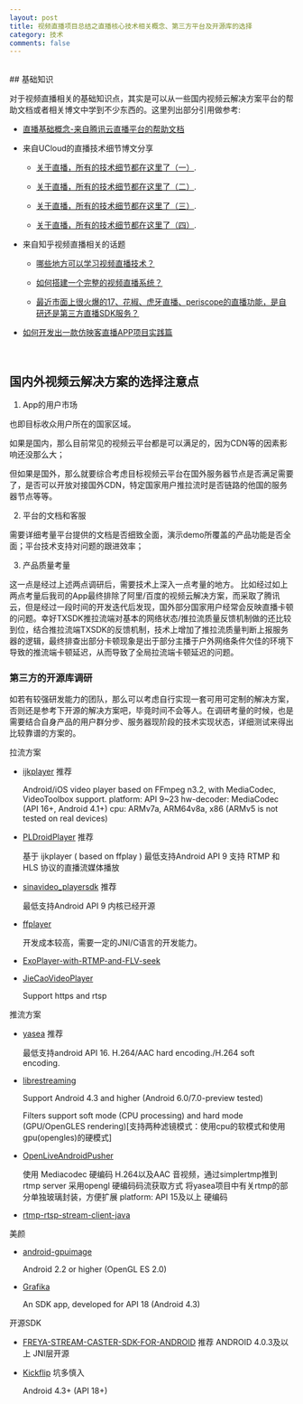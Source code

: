 ```yaml
---
layout: post
title: 视频直播项目总结之直播核心技术相关概念、第三方平台及开源库的选择
category: 技术
comments: false
---
```


<br/>
## 基础知识

对于视频直播相关的基础知识点，其实是可以从一些国内视频云解决方案平台的帮助文档或者相关博文中学到不少东西的。这里列出部分引用做参考:

- [直播基础概念-来自腾讯云直播平台的帮助文档](https://www.qcloud.com/document/product/454/7937)

- 来自UCloud的直播技术细节博文分享

   * [关于直播，所有的技术细节都在这里了（一）](http://blog.ucloud.cn/archives/694).

   * [关于直播，所有的技术细节都在这里了（二）](http://blog.ucloud.cn/archives/699).

   * [关于直播，所有的技术细节都在这里了（三）](http://blog.ucloud.cn/archives/760).

   * [关于直播，所有的技术细节都在这里了（四）](http://blog.ucloud.cn/archives/796).

- 来自知乎视频直播相关的话题

   * [哪些地方可以学习视频直播技术？](https://www.zhihu.com/question/23651189) 

   * [如何搭建一个完整的视频直播系统？](https://www.zhihu.com/question/42162310) 

   * [最近市面上很火爆的17、花椒、虎牙直播、periscope的直播功能，是自研还是第三方直播SDK服务？](https://www.zhihu.com/question/36076688/answer/101142263) 

- [如何开发出一款仿映客直播APP项目实践篇](http://www.jianshu.com/p/b2674fc2ac35#)
<br/>

## 国内外视频云解决方案的选择注意点

1. App的用户市场

  也即目标收众用户所在的国家区域。

  如果是国内，那么目前常见的视频云平台都是可以满足的，因为CDN等的因素影响还没那么大；

  但如果是国外，那么就要综合考虑目标视频云平台在国外服务器节点是否满足需要了，是否可以开放对接国外CDN，特定国家用户推拉流时是否链路的他国的服务器节点等等。

2. 平台的文档和客服

  需要详细考量平台提供的文档是否细致全面，演示demo所覆盖的产品功能是否全面；平台技术支持对问题的跟进效率；

3. 产品质量考量

  这一点是经过上述两点调研后，需要技术上深入一点考量的地方。
  比如经过如上两点考量后我司的App最终排除了阿里/百度的视频云解决方案，而采取了腾讯云，但是经过一段时间的开发迭代后发现，国外部分国家用户经常会反映直播卡顿的问题。幸好TXSDK推拉流端对基本的网络状态/推拉流质量反馈机制做的还比较到位，结合推拉流端TXSDK的反馈机制，技术上增加了推拉流质量判断上报服务器的逻辑，最终排查出部分卡顿现象是出于部分主播于户外网络条件欠佳的环境下导致的推流端卡顿延迟，从而导致了全局拉流端卡顿延迟的问题。

### 第三方的开源库调研

如若有较强研发能力的团队，那么可以考虑自行实现一套可用可定制的解决方案，否则还是参考下开源的解决方案吧，毕竟时间不会等人。在调研考量的时候，也是需要结合自身产品的用户群分步、服务器现阶段的技术实现状态，详细测试来得出比较靠谱的方案的。

拉流方案

* [ijkplayer](https://github.com/Bilibili/ijkplayer)  推荐

  Android/iOS video player based on FFmpeg n3.2, with MediaCodec, VideoToolbox support. 
  platform: API 9~23
  hw-decoder: MediaCodec (API 16+, Android 4.1+)
  cpu: ARMv7a, ARM64v8a, x86 (ARMv5 is not tested on real devices)

* [PLDroidPlayer](https://github.com/Bilibili/ijkplayer) 推荐

  基于 ijkplayer ( based on ffplay )
  最低支持Android API 9
  支持 RTMP 和 HLS 协议的直播流媒体播放

* [sinavideo_playersdk](https://github.com/SinaVDDeveloper/sinavideo_playersdk) 推荐

  最低支持Android API 9
  内核已经开源

* [ffplayer](https://github.com/FFmpeg/FFmpeg/blob/master/ffplay.c)

  开发成本较高，需要一定的JNI/C语言的开发能力。
 
* [ExoPlayer-with-RTMP-and-FLV-seek](https://github.com/ant-streaming/ExoPlayer-with-RTMP-and-FLV-seek)

* [JieCaoVideoPlayer](https://github.com/lipangit/JieCaoVideoPlayer)

  Support https and rtsp
  
  
推流方案

* [yasea](https://github.com/begeekmyfriend/yasea)  推荐

  最低支持android API 16.
	H.264/AAC hard encoding./H.264 soft encoding.
  
* [librestreaming](https://github.com/lakeinchina/librestreaming)

  Support Android 4.3 and higher (Android 6.0/7.0-preview tested)
  
	Filters support soft mode (CPU processing) and hard mode (GPU/OpenGLES rendering)[支持两种滤镜模式：使用cpu的软模式和使用gpu(opengles)的硬模式]

* [OpenLiveAndroidPusher](https://github.com/devillee/OpenLiveAndroidPusher) 

  使用 Mediacodec 硬编码 H.264以及AAC 音视频，通过simplertmp推到 rtmp server
	采用opengl 硬编码码流获取方式
	将yasea项目中有关rtmp的部分单独玻璃封装，方便扩展
	platform: API 15及以上	
  硬编码
  
* [rtmp-rtsp-stream-client-java](https://github.com/pedroSG94/rtmp-rtsp-stream-client-java)

美颜

* [android-gpuimage](https://github.com/CyberAgent/android-gpuimage)
  
  Android 2.2 or higher (OpenGL ES 2.0)
  
* [Grafika](https://github.com/google/grafika)
  
  An SDK app, developed for API 18 (Android 4.3)
  
开源SDK

* [FREYA-STREAM-CASTER-SDK-FOR-ANDROID](https://github.com/jkkj93/FREYA-STREAM-CASTER-SDK-FOR-ANDROID) 推荐
  ANDROID 4.0.3及以上
  JNI层开源

* [Kickflip](https://github.com/Kickflip/kickflip-android-sdk) 坑多慎入
  
  Android 4.3+ (API 18+) 
  
